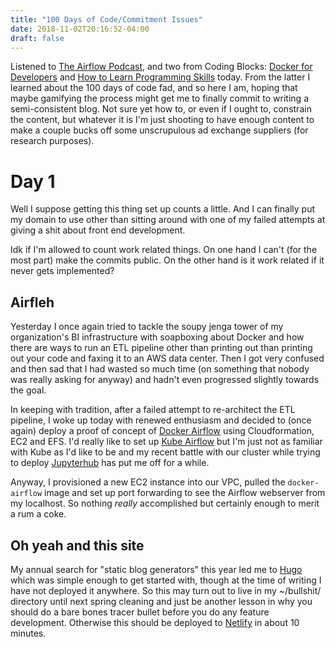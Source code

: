 ```yaml
---
title: "100 Days of Code/Commitment Issues"
date: 2018-11-02T20:16:52-04:00
draft: false
---
```

Listened to [The Airflow Podcast](https://soundcloud.com/the-airflow-podcast), and two from Coding Blocks: [Docker for Developers](https://www.codingblocks.net/podcast/docker-for-developers/) and [How to Learn Programming Skills](https://www.codingblocks.net/podcast/how-to-learn-programming-skills/) today. From the latter I learned about the 100 days of code fad, and so here I am, hoping that maybe gamifying the process might get me to finally commit to writing a semi-consistent blog. Not sure yet how to, or even if I ought to, constrain the content, but whatever it is I'm just shooting to have enough content to make a couple bucks off some unscrupulous ad exchange suppliers (for research purposes).

# Day 1
Well I suppose getting this thing set up counts a little. And I can finally put my domain to use other than sitting around with one of my failed attempts at giving a shit about front end development.

Idk if I'm allowed to count work related things. On one hand I can't (for the most part) make the commits public. On the other hand is it work related if it never gets implemented?

## Airfleh
Yesterday I once again tried to tackle the soupy jenga tower of my organization's BI infrastructure with soapboxing about Docker and how there are ways to run an ETL pipeline other than printing out than printing out your code and faxing it to an AWS data center. Then I got very confused and then sad that I had wasted so much time (on something that nobody was really asking for anyway) and hadn't even progressed slightly towards the goal.

In keeping with tradition, after a failed attempt to re-architect the ETL pipeline, I woke up today with renewed enthusiasm and decided to (once again) deploy a proof of concept of [Docker Airflow](https://github.com/puckel/docker-airflow) using Cloudformation, EC2 and EFS. I'd really like to set up [Kube Airflow](https://github.com/mumoshu/kube-airflow) but I'm just not as familiar with Kube as I'd like to be and my recent battle with our cluster while trying to deploy [Jupyterhub](https://github.com/jupyterhub/zero-to-jupyterhub-k8s) has put me off for a while.

Anyway, I provisioned a new EC2 instance into our VPC, pulled the `docker-airflow` image and set up port forwarding to see the Airflow webserver from my localhost. So nothing *really* accomplished but certainly enough to merit a rum a coke.

## Oh yeah and this site
My annual search for "static blog generators" this year led me to [Hugo](https://gohugo.io/) which was simple enough to get started with, though at the time of writing I have not deployed it anywhere. So this may turn out to live in my ~/bullshit/ directory until next spring cleaning and just be another lesson in why you should do a bare bones tracer bullet before you do any feature development. Otherwise this should be deployed to [Netlify](https://www.netlify.com/) in about 10 minutes.
